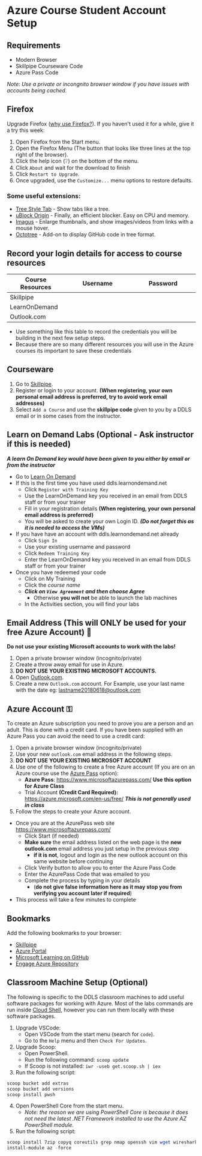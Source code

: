 # Azure Course Student Account Setup

## Requirements

* Modern Browser
* Skillpipe Courseware Code
* Azure Pass Code

_Note: Use a private or incongnito browser window if you have issues with accounts being cached._ 

## Firefox

Upgrade Firefox ([why use Firefox?](/Internet/Firefox.md)). If you haven't used it for a while, give it a try this week:

1. Open Firefox from the Start menu.
1. Open the Firefox Menu (The button that looks like three lines at the top right of the browser).
1. Click the help icon (❔) on the bottom of the menu.
1. Click `About` and wait for the download to finish
1. Click `Restart to Upgrade`.
1. Once upgraded, use the `Customize...` menu options to restore defaults.

### Some useful extensions:

* [Tree Style Tab](https://addons.mozilla.org/en-US/firefox/addon/tree-style-tab/) - Show tabs like a tree.
* [uBlock Origin](https://addons.mozilla.org/en-US/firefox/addon/ublock-origin/) - Finally, an efficient blocker. Easy on CPU and memory.
* [Imagus](https://addons.mozilla.org/en-US/firefox/addon/imagus/) - Enlarge thumbnails, and show images/videos from links with a mouse hover.
* [Octotree](https://addons.mozilla.org/en-US/firefox/addon/octotree/) - Add-on to display GitHub code in tree format.

## Record your login details for access to course resources

Course Resources| Username| Password
---|---|---
Skillpipe|<img width=200/>|<img width=200/>
LearnOnDemand||
Outlook.com||

- Use something like this table to record the credentials you will be building in the next few setup steps.
- Because there are so many different resources you will use in the Azure courses its important to save these credentials

## Courseware

1. Go to [Skillpipe](https://skillpipe.com/).
1. Register or login to your account. **(When registering, your own personal email address is preferred, try to avoid work email addresses)**
1. Select `Add a Course` and use the **skillpipe code** given to you by a DDLS email or in some cases from the instructor.

## Learn on Demand Labs  (Optional - Ask instructor if this is needed)

***A learn On Demand key would have been given to you either by email or from the instructor***

- Go to [Learn On Demand](https://ddls.learnondemand.net)
- If this is the first time you have used ddls.learnondemand.net
  - Click `Register with Training Key`  
  - Use the LearnOnDemand key you received in an email from DDLS staff or from your trainer
  - Fill in your registration details **(When registering, your own personal email address is preferred)**
  - You will be asked to create your own Login ID. ***(Do not forget this as it is needed to access the VMs)***
- If you have have an account with ddls.learnondemand.net already
  - Click `Sign In`
  - Use your existing username and password
  - Click `Redeem Training Key`
  - Enter the LearnOnDemand key you received in an email from DDLS staff or from your trainer
- Once you have redeemed your code
  - Click on My Training
  - Click the *course name*
  - ***Click on ```View Agreement``` and then choose Agree*** 
    - Otherwise **you will not** be able to launch the lab machines
  - In the Activities section, you will find your labs
  

## Email Address (This will ONLY be used for your free Azure Account) 📧

__Do not use your existing Microsoft accounts to work with the labs!__

1. Open a private browser window (incognito/private)
1. Create a throw away email for use in Azure.
1. **DO NOT USE YOUR EXISTING MICROSOFT ACCOUNTS.**
1. Open [Outlook.com](https://outlook.live.com/owa/).
1. Create a new `Outlook.com` account. For Example, use your last name with the date eg: lastname20180618@outlook.com

## Azure Account ⚿

To create an Azure subscription you need to prove you are a person and an adult. This is done with a credit card. If you have been supplied with an Azure Pass you can avoid the need to use a credit card:

1. Open a private browser window (incognito/private)
1. Use your new `outlook.com` email address in the following steps.
1. **DO NOT USE YOUR EXISTING MICROSOFT ACCOUNT**
1. Use one of the following to create a free Azure account (If you are on an Azure course use the [Azure Pass](https://www.microsoftazurepass.com/) option):
   * **Azure Pass**: https://www.microsoftazurepass.com/ **Use this option for Azure Class**
   * Trial Account **(Credit Card Required):** https://azure.microsoft.com/en-us/free/ ***This is not generally used in class***
1. Follow the steps to create your Azure account.
  - Once you are at the AzurePass web site https://www.microsoftazurepass.com/
    - Click Start (if needed)
    - **Make sure** the email address listed on the web page is the **new outlook.com** email address you just setup in the previous step
      - **if it is not**, logout and login as the new outlook account on this same website before continuing 
    - Click Verify button to allow you to enter the Azure Pass Code 
    - Enter the AzurePass Code that was emailed to you 
    - Complete the process by typing in your details 
      - (**do not give false information here as it may stop you from verifying you account later if required**)
  - This process will take a few minutes to complete  
  
## Bookmarks

Add the following bookmarks to your browser:

* [Skillpipe](https://skillpipe.com)
* [Azure Portal](https://portal.azure.com/)
* [Microsoft Learning on GitHub](https://github.com/MicrosoftLearning)
* [Engage Azure Repository](/Azure)

## Classroom Machine Setup (Optional)

The following is specific to the DDLS classroom machines to add useful software packages for working with Azure. Most of the labs commands are run inside [Cloud Shell](https://shell.azure.com/), however you can run them locally with these software packages.

1. Upgrade VSCode:
   * Open VSCode from the start menu (search for `code`).
   * Go to the `Help` menu and then `Check For Updates`.
1. Upgrade Scoop:
   * Open PowerShell.
   * Run the following command: `scoop update`
   * If Scoop is not installed: `iwr -useb get.scoop.sh | iex`
1. Run the following script:

```powershell
scoop bucket add extras
scoop bucket add versions
scoop install pwsh
```

4. Open PowerShell Core from the start menu.
   * _Note: the reason we are using PowerShell Core is because it does not need the latest .NET Framework installed to use the Azure AZ PowerShell module._
5. Run the following script:

```powershell
scoop install 7zip copyq coreutils grep nmap openssh vim wget wireshark docker docker-compose git nodejs jq azure-cli storageexplorer
install-module az -force
```
